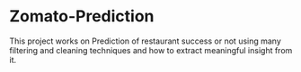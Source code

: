 # Zomato-Prediction
This project works on Prediction of restaurant success or not using many filtering and cleaning techniques and how to extract meaningful insight from it.
